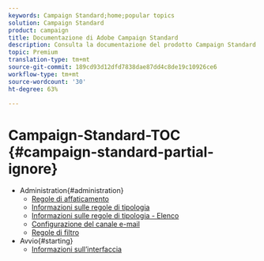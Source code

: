 ```yaml
---
keywords: Campaign Standard;home;popular topics
solution: Campaign Standard
product: campaign
title: Documentazione di Adobe Campaign Standard
description: Consulta la documentazione del prodotto Campaign Standard
topic: Premium
translation-type: tm+mt
source-git-commit: 189cd93d12dfd7838dae87dd4c8de19c10926ce6
workflow-type: tm+mt
source-wordcount: '30'
ht-degree: 63%

---
```



# Campaign-Standard-TOC {#campaign-standard-partial-ignore}

+ Administration{#administration}
   + [Regole di affaticamento](sending/using/fatigue-rules.md)
   + [Informazioni sulle regole di tipologia](sending/using/about-typology-rules.md)
   + [Informazioni sulle regole di tipologia - Elenco](sending/using/about-typology-rules.md#typology-rules)
   + [Configurazione del canale e-mail](administration/using/configuring-email-channel.md)
   + [Regole di filtro](sending/using/filtering-rules.md)
+ Avvio{#starting}
   + [Informazioni sull’interfaccia](start/using/about-the-interface.md)
